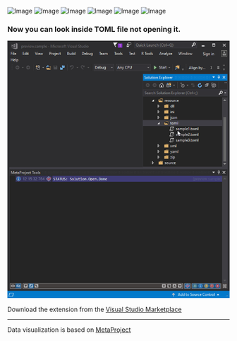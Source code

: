 ![Image](https://img.shields.io/github/license/viacheslav-lozinskyi/Preview-TOML)
![Image](https://img.shields.io/github/issues/viacheslav-lozinskyi/Preview-TOML)
![Image](https://img.shields.io/github/languages/code-size/viacheslav-lozinskyi/Preview-TOML)
![Image](https://img.shields.io/badge/VS-2019-blueviolet)
![Image](https://img.shields.io/badge/VS-2017-blueviolet)
![Image](https://img.shields.io/badge/VS-2015-blueviolet)

### Now you can look inside TOML file not opening it.

![Image](resource/video/Presentation1.gif)

Download the extension from the [Visual Studio Marketplace](https://marketplace.visualstudio.com/items?itemName=ViacheslavLozinskyi.Preview-TOML)
<hr>
Data visualization is based on <a href="https://marketplace.visualstudio.com/items?itemName=ViacheslavLozinskyi.MetaProject">MetaProject</a>
